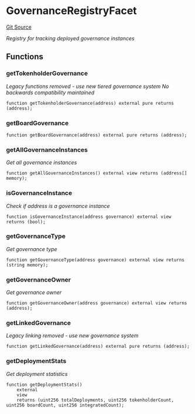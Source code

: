 # GovernanceRegistryFacet
[Git Source](https://github.com/capsign/protocol/blob/dfa6820124c5610a6bfa06329447dbae7c24bc0a/src/Governance/factory/facets/GovernanceRegistryFacet.sol)

*Registry for tracking deployed governance instances*


## Functions
### getTokenholderGovernance

*Legacy functions removed - use new tiered governance system
No backwards compatibility maintained*


```solidity
function getTokenholderGovernance(address) external pure returns (address);
```

### getBoardGovernance


```solidity
function getBoardGovernance(address) external pure returns (address);
```

### getAllGovernanceInstances

*Get all governance instances*


```solidity
function getAllGovernanceInstances() external view returns (address[] memory);
```

### isGovernanceInstance

*Check if address is a governance instance*


```solidity
function isGovernanceInstance(address governance) external view returns (bool);
```

### getGovernanceType

*Get governance type*


```solidity
function getGovernanceType(address governance) external view returns (string memory);
```

### getGovernanceOwner

*Get governance owner*


```solidity
function getGovernanceOwner(address governance) external view returns (address);
```

### getLinkedGovernance

*Legacy linking removed - use new governance system*


```solidity
function getLinkedGovernance(address) external pure returns (address);
```

### getDeploymentStats

*Get deployment statistics*


```solidity
function getDeploymentStats()
    external
    view
    returns (uint256 totalDeployments, uint256 tokenholderCount, uint256 boardCount, uint256 integratedCount);
```

